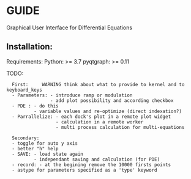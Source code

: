 # GUIDE
Graphical User Interface for Differential Equations 

## Installation:



Requirements:
Python: >= 3.7
pyqtgraph: >= 0.11


TODO:

      First:     WARNING think about what to provide to kernel and to keyboard_keys
      - Parameters: - introduce ramp or modulation
                    - add plot possibility and according checkbox 
      - PDE : - do this
              - variable values and re-optimize (direct indexation?)
      - Parrallelize: - each dock's plot in a remote plot widget
                      - calculation in a remote worker
                      - multi process calculation for multi-equations 
       
      Secondary:
      - toggle for auto y axis
      - better "h" help
      - SAVE: - load state again
              - independant saving and calculation (for PDE) 
      - record: - at the begining remove the 10000 firsts points
      - astype for parameters specified as a 'type' keyword
